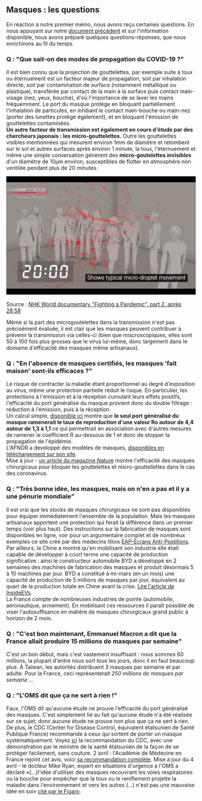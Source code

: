## Masques : les questions

En réaction à notre premier mémo, nous avons reçu certaines questions. 
En nous appuyant sur notre [document précédent](Analyseportdemasque29mars.md) et sur l'information disponible, nous avons préparé quelques questions-réponses, que nous enrichirons au fil du temps.

### Q : "Que sait-on des modes de propagation du COVID-19 ?"
Il est bien connu que la projection de gouttelettes, par exemple suite à toux ou éternuement est un facteur majeur de propagation, soit par inhalation directe, soit par contamination de surface (notamment métallique ou plastique), transférée par contact de la main à la surface puis contact main-visage (nez, yeux, bouche), d'où l'importance de se laver les mains fréquemment. Le port du masque protège en bloquant partiellement l'inhalation de particules, en inhibant le contact main-bouche ou main-nez (porter des lunettes protège également), et en bloquant l'émission de gouttelettes contaminées.  
**Un autre facteur de transmission est également en cours d'étude par des chercheurs japonais : les micro-gouttelettes.** Outre les gouttelettes visibles mentionnées qui mesurent environ 1mm de diamètre et retombent sur le sol et autres surfaces après environ 1 minute, la toux, l'éternuement et même une simple conversation génèrent des **micro-goutelettes invisibles** d'un diamètre de 10µm environ, susceptibles de flotter en atmosphère non ventilée pendant plus de 20 minutes.  

<img src="https://github.com/fsteiner/K81/blob/master/NHK_screenshot.png" width="600">  
  
Source : [NHK World documentary "Fighting a Pandemic", part 2, après 28:58](https://www3.nhk.or.jp/nhkworld/en/ondemand/video/5001289/#)

Même si la part des microgoutelettes dans la transmission n'est pas précisément évaluée, il est clair que les masques peuvent contribuer à prévenir la transmission via celles-ci (bien que miscroscopiques, elles sont 50 à 100 fois plus grosses que le virus lui-même, donc largement dans le domaine d'efficacité des masques même artisanaux).

### Q : "En l'absence de masques certifiés, les masques 'fait maison' sont-ils efficaces ?"
Le risque de contracter la maladie étant proportionnel au degré d'exposition au virus, même une protection partielle réduit le risque. En particulier, les protections à l'émission et à la réception cumulant leurs effets positifs, l'efficacité du port généralisé du masque provient donc du double filtrage : réduction à l'émission, puis à la réception.  
Un calcul simple, [disponible ici](Impact.md) montre que **le seul port généralisé du masque ramenerait le taux de reproduction d'une valeur Ro autour de 4,4 autour de 1,3 à 1,1** ce qui permettrait en association avec d'autres mesures de ramener le coefficient R au-dessous de 1 et donc de stopper la propagation de l'épidémie.  
L'AFNOR a developpé des modèles de masques, [disponibles en téléchargement sur son site](https://www.afnor.org/actualites/coronavirus-telechargez-le-modele-de-masque-barriere/).  
Mise à jour - [un article du magazine Nature](https://www.nature.com/articles/s41591-020-0843-2) montre l'efficacité des masques chirurgicaux pour bloquer les gouttelettes et micro-gouttellettes dans le cas des coronavirus.

### Q : "Très bonne idée, les masques, mais on n'en a pas et il y a une pénurie mondiale"
Il est vrai que les stocks de masques chirurgicaux ne sont pas disponibles pour équiper immédiatement l'ensemble de la population. Mais les masques artisanaux apportent une protection qui ferait la différence dans un premier temps (voir plus haut). Des instructions sur la fabrication de masques sont disponibles en ligne, voir pour un argumentaire complet et de nombreux exemples ce site créé par des médecins lillois [EAP-Écrans Anti-Postillons](http://stop-postillons.fr/).  
Par ailleurs, la Chine a montré qu'en mobilisant son industrie elle était capable de développer à court terme une capacité de production significative : ainsi le constructeur automobile BYD a développé en 2 semaines des machines de fabrication des masques et produit désormais 5 à 10 machines par jour. BYD a constitué à mi-mars (en un mois) une capacité de production de 5 millions de masques par jour, équivalent au quart de la production totale en Chine avant la crise. [Lire l'article de InsideEVs](https://insideevs.com/news/404692/byd-world-largest-face-mask-factory/).  
La France compte de nombreuses industries de pointe (automobile, aéronautique, armement). En mobilisant ces ressources il paraît possible de viser l'autosuffisance en matière de masques chirurgicaux grand public à horizon de 2 mois.

### Q : "C'est bon maintenant, Emmanuel Macron a dit que la France allait produire 15 millions de masques par semaine"
C'est un bon début, mais c'est vastement insuffisant : nous sommes 60 millions, la plupart d'entre nous sort tous les jours, donc il en faut beaucoup plus.
À Taiwan, les autorités distribuent 3 masques par semaine et par adulte. Pour la France, ceci représenterait *250 millions de masques par semaine* ...

### Q : "L'OMS dit que ça ne sert à rien !"
Faux, l'OMS dit qu'aucune étude ne prouve l'efficacité du port généralisé des masques. C'est simplement lié au fait qu'aucune étude n'a été réalisée sur ce sujet, donc aucune étude ne prouve non plus que ça ne sert à rien.
De plus, le CDC (Center for Disease Control, équivalent étatsunien de Santé Publique France) recommande à ceux qui sortent de porter un masque systématiquement. Voyez [ici](https://www.cdc.gov/coronavirus/2019-ncov/prevent-getting-sick/cloth-face-cover.html) la recommandation du CDC, avec une démonstration par le ministre de la santé étatsunien de la façon de se protéger facilement, sans couture.
2 avril :  l'Académie de Médecine en France rejoint cet avis, voici [sa recommandation complète](http://www.academie-medecine.fr/communique-de-lacademie-pandemie-de-covid-19-mesures-barrieres-renforcees-pendant-le-confinement-et-en-phase-de-sortie-de-confinement/).
Mise à jour du 4 avril - le docteur Mike Ryan, expert en situations d'urgence à l'OMS a déclaré «(...)l'idée d'utiliser des masques recouvrant les voies respiratoires ou la bouche pour empêcher que la toux ou le reniflement projette la maladie dans l'environnement et vers les autres (...) n'est pas une mauvaise idée en soi» [cité par le Figaro](https://www.lefigaro.fr/flash-actu/coronavirus-l-oms-ouvre-la-voie-a-un-usage-elargi-des-masques-20200403).
